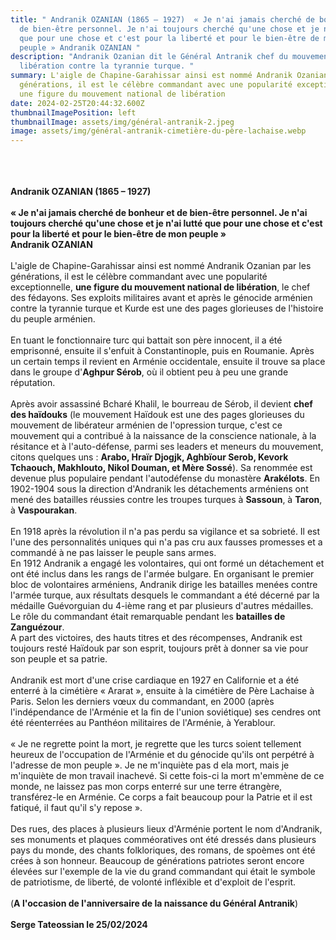 ```yaml
---
title: " Andranik OZANIAN (1865 – 1927)  « Je n'ai jamais cherché de bonheur et
  de bien-être personnel. Je n'ai toujours cherché qu'une chose et je n'ai lutté
  que pour une chose et c'est pour la liberté et pour le bien-être de mon
  peuple » Andranik OZANIAN "
description: "Andranik Ozanian dit le Général Antranik chef du mouvement de la
  libération contre la tyrannie turque. "
summary: L'aigle de Chapine-Garahissar ainsi est nommé Andranik Ozanian par les
  générations, il est le célèbre commandant avec une popularité exceptionnelle,
  une figure du mouvement national de libération
date: 2024-02-25T20:44:32.600Z
thumbnailImagePosition: left
thumbnailImage: assets/img/général-antranik-2.jpeg
image: assets/img/général-antranik-cimetière-du-père-lachaise.webp
---
```

\
\
\
**Andranik OZANIAN (1865 – 1927)**\
\
**« Je n'ai jamais cherché de bonheur et de bien-être personnel. Je n'ai toujours cherché qu'une chose et je n'ai lutté que pour une chose et c'est pour la liberté et pour le bien-être de mon peuple »**\
**Andranik OZANIAN**\
\
L'aigle de Chapine-Garahissar ainsi est nommé Andranik Ozanian par les générations, il est le célèbre commandant avec une popularité exceptionnelle, **une figure du mouvement national de libération**, le chef des fédayons. Ses exploits militaires avant et après le génocide arménien contre la tyrannie turque et Kurde est une des pages glorieuses de l'histoire du peuple arménien.\
\
En tuant le fonctionnaire turc qui battait son père innocent, il a été emprisonné, ensuite il s'enfuit à Constantinople, puis en Roumanie. Après un certain temps il revient en Arménie occidentale, ensuite il trouve sa place dans le groupe d'**Aghpur Sérob**, où il obtient peu à peu une grande réputation.\
\
Après avoir assassiné Bcharé Khalil, le bourreau de Sérob, il devient **chef des haïdouks** (le mouvement Haïdouk est une des pages glorieuses du mouvement de libérateur arménien de l'opression turque, c'est ce mouvement qui a contribué à la naissance de la conscience nationale, à la résitance et à l'auto-défense, parmi ses leaders et meneurs du mouvement, citons quelques uns : **Arabo, Hraïr Djogjk, Aghbïour Serob, Kevork Tchaouch, Makhlouto, Nikol Douman, et Mère Sossé**). Sa renommée est devenue plus populaire pendant l'autodéfense du monastère **Arakélots**. En 1902-1904 sous la direction d'Andranik les détachements arméniens ont mené des batailles réussies contre les troupes turques à **Sassoun**, à **Taron**, à **Vaspourakan**.\
\
En 1918 après la révolution il n'a pas perdu sa vigilance et sa sobrieté. Il est l'une des personnalités uniques qui n'a pas cru aux fausses promesses et a commandé à ne pas laisser le peuple sans armes.\
En 1912 Andranik a engagé les volontaires, qui ont formé un détachement et ont été inclus dans les rangs de l'armée bulgare. En organisant le premier bloc de volontaires arméniens, Andranik dirige les batailles menées contre l'armée turque, aux résultats desquels le commandant a été décerné par la médaille Guévorguian du 4-ième rang et par plusieurs d'autres médailles. Le rôle du commandant était remarquable pendant les **batailles de Zanguézour**.\
A part des victoires, des hauts titres et des récompenses, Andranik est toujours resté Haïdouk par son esprit, toujours prêt à donner sa vie pour son peuple et sa patrie.\
\
Andranik est mort d'une crise cardiaque en 1927 en Californie et a été enterré à la cimétière « Ararat », ensuite à la cimétière de Père Lachaise à Paris. Selon les derniers vœux du commandant, en 2000 (après l'indépendance de l'Arménie et la fin de l'union soviétique) ses cendres ont été réenterrées au Panthéon militaires de l'Arménie, à Yerablour.\
\
« Je ne regrette point la mort, je regrette que les turcs soient tellement heureux de l'occupation de l'Arménie et du génocide qu'ils ont perpétré à l'adresse de mon peuple ». Je ne m'inquiète pas d ela mort, mais je m'inquiète de mon travail inachevé. Si cette fois-ci la mort m'emmène de ce monde, ne laissez pas mon corps enterré sur une terre étrangère, transférez-le en Arménie. Ce corps a fait beaucoup pour la Patrie et il est fatiqué, il faut qu'il s'y repose ».\
\
Des rues, des places à plusieurs lieux d'Arménie portent le nom d'Andranik, ses monuments et plaques comméoratives ont été dressés dans plusieurs pays du monde, des chants folkloriques, des romans, de spoèmes ont été crées à son honneur. Beaucoup de générations patriotes seront encore élevées sur l'exemple de la vie du grand commandant qui était le symbole de patriotisme, de liberté, de volonté infléxible et d'exploit de l'esprit.\
\
(**A l'occasion de l'anniversaire de la naissance du Général Antranik**)\
\
**Serge Tateossian le 25/02/2024**